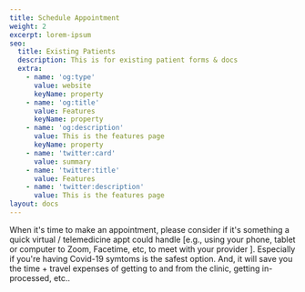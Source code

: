 ```yaml
---
title: Schedule Appointment
weight: 2
excerpt: lorem-ipsum
seo:
  title: Existing Patients
  description: This is for existing patient forms & docs
  extra:
    - name: 'og:type'
      value: website
      keyName: property
    - name: 'og:title'
      value: Features
      keyName: property
    - name: 'og:description'
      value: This is the features page
      keyName: property
    - name: 'twitter:card'
      value: summary
    - name: 'twitter:title'
      value: Features
    - name: 'twitter:description'
      value: This is the features page
layout: docs
---
```

When it's time to make an appointment, please consider if it's something a quick virtual / telemedicine appt could handle \[e.g., using your phone, tablet or computer to Zoom, Facetime, etc, to meet with your provider ]. Especially if you're having Covid-19 symtoms is the safest option. And, it will save you the time + travel expenses of getting to and from the clinic, getting in-processed, etc..
